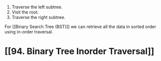 1. Traverse the left subtree.
2. Visit the root.
3. Traverse the right subtree.

For [[Binary Search Tree (BST)]] we can retrieve all the data in sorted order using in-order traversal.
# [[94. Binary Tree Inorder Traversal]]